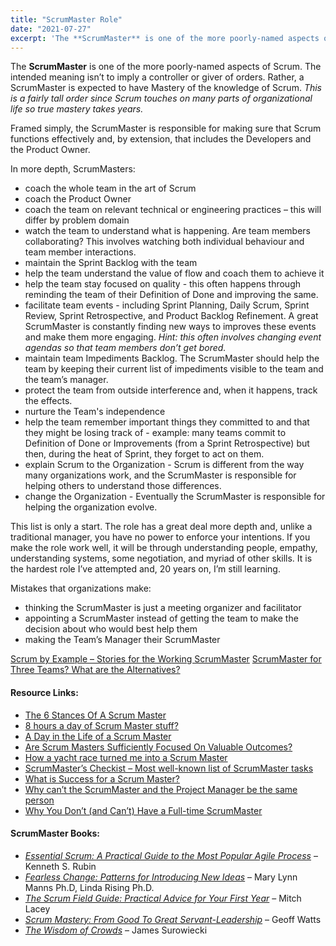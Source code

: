```yaml
---
title: "ScrumMaster Role"
date: "2021-07-27"
excerpt: 'The **ScrumMaster** is one of the more poorly-named aspects of Scrum. The intended meaning'
---
```


The **ScrumMaster** is one of the more poorly-named aspects of Scrum. The intended meaning isn’t to imply a controller or giver of orders. Rather, a ScrumMaster is expected to have Mastery of the knowledge of Scrum. _This is a fairly tall order since Scrum touches on many parts of organizational life so true mastery takes years._

Framed simply, the ScrumMaster is responsible for making sure that Scrum functions effectively and, by extension, that includes the Developers and the Product Owner.

In more depth, ScrumMasters:

- coach the whole team in the art of Scrum
- coach the Product Owner
- coach the team on relevant technical or engineering practices – this will differ by problem domain
- watch the team to understand what is happening. Are team members collaborating? This involves watching both individual behaviour and team member interactions.
- maintain the Sprint Backlog with the team
- help the team understand the value of flow and coach them to achieve it
- help the team stay focused on quality - this often happens through reminding the team of their Definition of Done and improving the same.
- facilitate team events - including Sprint Planning, Daily Scrum, Sprint Review, Sprint Retrospective, and Product Backlog Refinement. A great ScrumMaster is constantly finding new ways to improves these events and make them more engaging. _Hint: this often involves changing event agendas so that team members don’t get bored._
- maintain team Impediments Backlog. The ScrumMaster should help the team by keeping their current list of impediments visible to the team and the team’s manager.
- protect the team from outside interference and, when it happens, track the effects.
- nurture the Team's independence
- help the team remember important things they committed to and that they might be losing track of - example: many teams commit to Definition of Done or Improvements (from a Sprint Retrospective) but then, during the heat of Sprint, they forget to act on them.
- explain Scrum to the Organization - Scrum is different from the way many organizations work, and the ScrumMaster is responsible for helping others to understand those differences.
- change the Organization - Eventually the ScrumMaster is responsible for helping the organization evolve.

This list is only a start. The role has a great deal more depth and, unlike a traditional manager, you have no power to enforce your intentions. If you make the role work well, it will be through understanding people, empathy, understanding systems, some negotiation, and myriad of other skills. It is the hardest role I’ve attempted and, 20 years on, I’m still learning.

Mistakes that organizations make:

- thinking the ScrumMaster is just a meeting organizer and facilitator
- appointing a ScrumMaster instead of getting the team to make the decision about who would best help them
- making the Team’s Manager their ScrumMaster

[Scrum by Example – Stories for the Working ScrumMaster]((/blog/scrum-by-example.html))
[ScrumMaster for Three Teams? What are the Alternatives?](/blog/scrummaster-for-three-teams-what-are-the-alternatives.html)

#### Resource Links:

- [The 6 Stances Of A Scrum Master](https://medium.com/the-liberators/the-6-stances-of-a-scrum-master-a0f0666b95)
- [8 hours a day of Scrum Master stuff?](https://www.growingagile.co.za/2016/06/8-hours-a-day-of-scrum-master-stuff/)
- [A Day in the Life of a Scrum Master](https://resources.scrumalliance.org/Article/day-life-scrum-master)
- [Are Scrum Masters Sufficiently Focused On Valuable Outcomes?](https://medium.com/the-liberators/in-depth-are-scrum-masters-sufficiently-focused-on-valuable-outcomes-7b51c4403869)
- [How a yacht race turned me into a Scrum Master](http://www.mansell.nl/2016/05/how-yacht-race-turned-me-into-scrum.html)
- [ScrumMaster’s Checkist – Most well-known list of ScrumMaster tasks](https://www.scrummasterchecklist.org/)
- [What is Success for a Scrum Master?](https://www.infoq.com/articles/scrum-master-success/)
- [Why can’t the ScrumMaster and the Project Manager be the same person](https://pm.stackexchange.com/questions/4707/why-cant-the-scrummaster-and-the-project-manager-be-the-same-person)
- [Why You Don’t (and Can’t) Have a Full-time ScrumMaster](https://www.linkedin.com/pulse/why-you-dont-cant-have-full-time-scrummaster-jan-beaver/)

#### ScrumMaster Books:

- _[Essential Scrum: A Practical Guide to the Most Popular Agile Process](https://www.amazon.com/Essential-Scrum-Practical-Addison-Wesley-Signature/dp/0137043295/&tag=notesfromatoo-20)_ – Kenneth S. Rubin
- _[Fearless Change: Patterns for Introducing New Ideas](https://www.amazon.com/books/dp/0201741571/&tag=notesfromatoo-20)_ – Mary Lynn Manns Ph.D, Linda Rising Ph.D.
- _[The Scrum Field Guide: Practical Advice for Your First Year](https://www.amazon.com/The-Scrum-Field-Guide-Development/dp/0321554159/&tag=notesfromatoo-20)_ – Mitch Lacey
- [_Scrum Mastery: From Good To Great Servant-Leadership_](https://www.amazon.com/Scrum-Mastery-Good-Great-Servant-Leadership/dp/0957587406/&tag=notesfromatoo-20/) – Geoff Watts
- [_The Wisdom of Crowds_](https://www.amazon.com/Wisdom-Crowds-James-Surowiecki/dp/0385721706/&tag=notesfromatoo-20) – James Surowiecki
